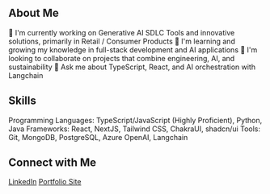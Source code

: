 ## About Me

🔭 I'm currently working on Generative AI SDLC Tools and innovative solutions, primarily in Retail / Consumer Products
🌱 I'm learning and growing my knowledge in full-stack development and AI applications
👯 I'm looking to collaborate on projects that combine engineering, AI, and sustainability
💬 Ask me about TypeScript, React, and AI orchestration with Langchain

## Skills

Programming Languages: TypeScript/JavaScript (Highly Proficient), Python, Java
Frameworks: React, NextJS, Tailwind CSS, ChakraUI, shadcn/ui
Tools: Git, MongoDB, PostgreSQL, Azure OpenAI, Langchain

## Connect with Me

[LinkedIn](https://linkedin.com/in/jack-woods-london)
[Portfolio Site](https://jack-woods.co.uk)
